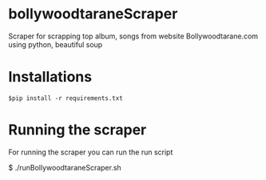# bollywoodtaraneScraper

Scraper for scrapping top album, songs from website Bollywoodtarane.com using python, beautiful soup

Installations
===================
    $pip install -r requirements.txt


Running the scraper
===================
 For running the scraper you can run the run script

  $ ./runBollywoodtaraneScraper.sh